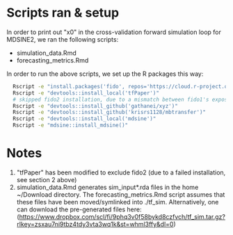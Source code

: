 # Scripts ran & setup

In order to print out "x0" in the cross-validation forward simulation loop for MDSINE2, we ran the following scripts:
- simulation_data.Rmd
- forecasting_metrics.Rmd

In order to run the above scripts, we set up the R packages this way:
```bash
  Rscript -e "install.packages('fido', repos='https://cloud.r-project.org')"
  Rscript -e "devtools::install_local('tfPaper')"
  # skipped fido2 installation, due to a mismatch between fido1's exposed interfaces and the author's fido2 implementation.
  Rscript -e "devtools::install_github('gathanei/xyz')"
  Rscript -e "devtools::install_github('krisrs1128/mbtransfer')"
  Rscript -e "devtools::install_local('mdsine')"
  Rscript -e "mdsine::install_mdsine()"
```

# Notes

1) "tfPaper" has been modified to exclude fido2 (due to a failed installation, see section 2 above)
2) simulation_data.Rmd generates sim_input*.rda files in the home ~/Download directory. 
The forecasting_metrics.Rmd script assumes that these files have been moved/symlinked into ./tf_sim.
Alternatively, one can download the pre-generated files here: (https://www.dropbox.com/scl/fi/9phq3v0f58bykd8czfvch/tf_sim.tar.gz?rlkey=zsxau7ni9tbz4tdy3vta3wq1k&st=whml3ffy&dl=0)
